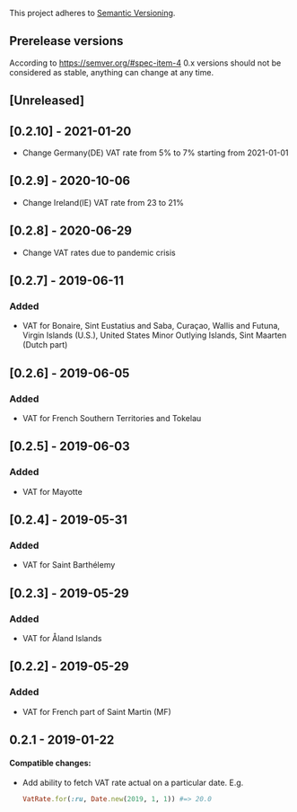 This project adheres to [Semantic Versioning](http://semver.org/spec/v2.0.0.html).

## Prerelease versions

According to https://semver.org/#spec-item-4 0.x versions should not be considered as stable, anything can change at any time.

## [Unreleased]

## [0.2.10] - 2021-01-20

- Change Germany(DE) VAT rate from 5% to 7% starting from 2021-01-01

## [0.2.9] - 2020-10-06

- Change Ireland(IE) VAT rate from 23 to 21%

## [0.2.8] - 2020-06-29

- Change VAT rates due to pandemic crisis

## [0.2.7] - 2019-06-11

### Added

- VAT for Bonaire, Sint Eustatius and Saba, Curaçao, Wallis and Futuna, Virgin Islands (U.S.), United States Minor Outlying Islands, Sint Maarten (Dutch part)

## [0.2.6] - 2019-06-05

### Added

- VAT for French Southern Territories and Tokelau

## [0.2.5] - 2019-06-03

### Added

- VAT for Mayotte

## [0.2.4] - 2019-05-31

### Added

- VAT for Saint Barthélemy

## [0.2.3] - 2019-05-29

### Added

- VAT for Åland Islands

## [0.2.2] - 2019-05-29

### Added

- VAT for French part of Saint Martin (MF)

## 0.2.1 - 2019-01-22

#### Compatible changes:

- Add ability to fetch VAT rate actual on a particular date. E.g.

  ```ruby
  VatRate.for(:ru, Date.new(2019, 1, 1)) #=> 20.0
  ```
